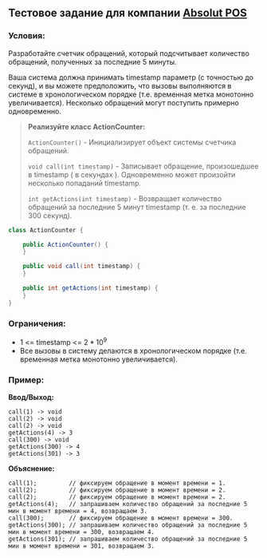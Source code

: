 ## Тестовое задание для компании [ Absolut POS](https://www.absolut.ru/)

### **Условия:**

Разработайте счетчик обращений, который подсчитывает количество обращений, полученных за последние 5 минуты.

Ваша система должна принимать timestamp параметр (с точностью до секунд), и вы можете предположить, что вызовы 
выполняются в системе в хронологическом порядке (т.е. временная метка монотонно увеличивается). Несколько обращений 
могут поступить примерно одновременно.

> **Реализуйте класс ActionCounter:**
> 
>`ActionCounter()` - Инициализирует объект системы счетчика обращений.
> 
>`void call(int timestamp)` - Записывает обращение, произошедшее в timestamp ( в секундах ). Одновременно может произойти 
несколько попаданий timestamp.
>
>`int getActions(int timestamp)` - Возвращает количество обращений за последние 5 минут timestamp (т. е. за последние 
300 секунд).

``` java
class ActionCounter {

    public ActionCounter() {
    }

    public void call(int timestamp) {
    }

    public int getActions(int timestamp) {
    }
}
```

 ### Ограничения:

- 1 <= timestamp <= $2 * 10^9$
- Все вызовы в систему делаются в хронологическом порядке (т.е. временная метка монотонно увеличивается).

### Пример:

**Ввод/Выход:**
```
call(1) -> void
call(2) -> void
call(2) -> void
getActions(4) -> 3
call(300) -> void
getActions(300) -> 4
getActions(301) -> 3
```

**Объяснение:**

```
call(1);         // фиксируем обращение в момент времени = 1.
call(2);         // фиксируем обращение в момент времени = 2.
call(2);         // фиксируем обращение в момент времени = 2.
getActions(4);   // запрашиваем количество обращений за последние 5 мин в момент времени = 4, возвращаем 3.
call(300);       // фиксируем обращение в момент времени = 300.
getActions(300); // запрашиваем количество обращений за последние 5 мин в момент времени = 300, возвращаем 4.
getActions(301); // запрашиваем количество обращений за последние 5 мин в момент времени = 301, возвращаем 3.
```
